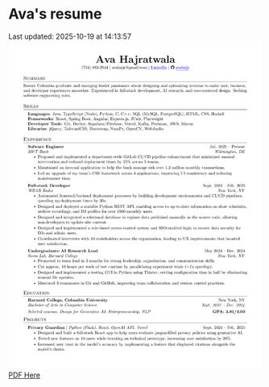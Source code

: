 # Ava's resume
Last updated: 2025-10-19 at 14:13:57
![Resume](./Ava_Hajratwala_resume_2025-10-19.png)
[PDF Here](./Ava_Hajratwala_resume_2025-10-19.pdf)
